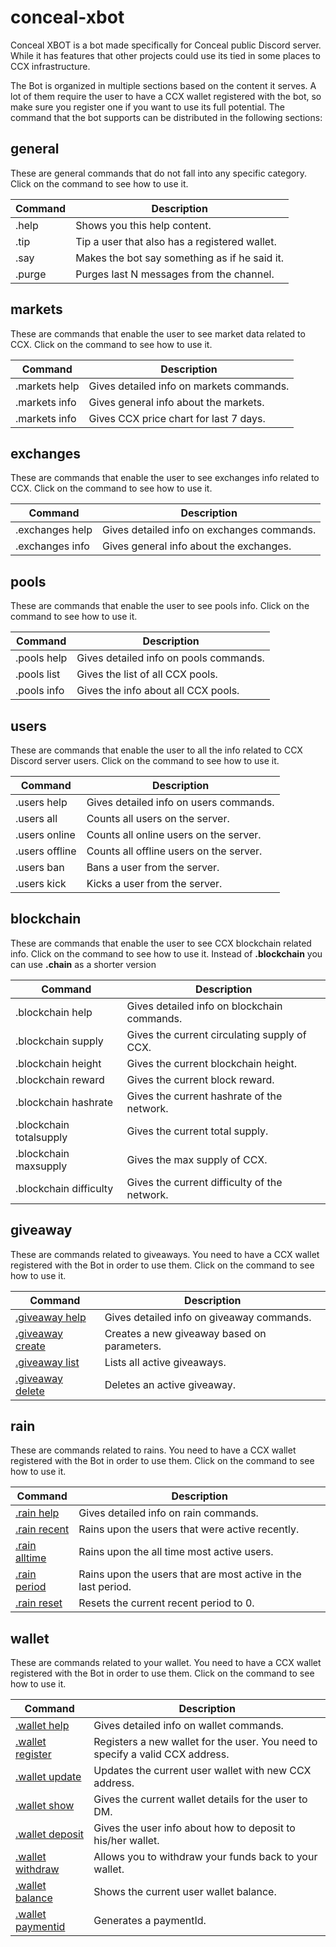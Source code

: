 # conceal-xbot

Conceal XBOT is a bot made specifically for Conceal public Discord server. While it has features that other projects could use its tied in some places to CCX infrastructure.

The Bot is organized in multiple sections based on the content it serves. A lot of them require the user to have a CCX wallet registered with the bot, so make sure you register one if you want to use its full potential. The command that the bot supports can be distributed in the following sections:

## general

These are general commands that do not fall into any specific category. Click on the command to see how to use it.

| Command  | Description |
| ------------- | ------------- |
| .help  | Shows you this help content. |
| .tip  | Tip a user that also has a registered wallet. |
| .say | Makes the bot say something as if he said it. |
| .purge | Purges last N messages from the channel.  |

## markets

These are commands that enable the user to see market data related to CCX. Click on the command to see how to use it.

| Command  | Description |
| ------------- | ------------- |
| .markets help  | Gives detailed info on markets commands. |
| .markets info  | Gives general info about the markets. |
| .markets info  | Gives CCX price chart for last 7 days. |

## exchanges

These are commands that enable the user to see exchanges info related to CCX. Click on the command to see how to use it.

| Command  | Description |
| ------------- | ------------- |
| .exchanges help  | Gives detailed info on exchanges commands. |
| .exchanges info  | Gives general info about the exchanges. |

## pools

These are commands that enable the user to see pools info. Click on the command to see how to use it.

| Command  | Description |
| ------------- | ------------- |
| .pools help  | Gives detailed info on pools commands. |
| .pools list  | Gives the list of all CCX pools. |
| .pools info  | Gives the info about all CCX pools. |

## users

These are commands that enable the user to all the info related to CCX Discord server users. Click on the command to see how to use it.

| Command  | Description |
| ------------- | ------------- |
| .users help  | Gives detailed info on users commands. |
| .users all  | Counts all users on the server. |
| .users online  | Counts all online users on the server. |
| .users offline  | Counts all offline users on the server. |
| .users ban  | Bans a user from the server. |
| .users kick  | Kicks a user from the server. |

## blockchain

These are commands that enable the user to see CCX blockchain related info. Click on the command to see how to use it.
Instead of **.blockchain** you can use **.chain** as a shorter version

| Command  | Description |
| ------------- | ------------- |
| .blockchain help  | Gives detailed info on blockchain commands. |
| .blockchain supply  | Gives the current circulating supply of CCX. |
| .blockchain height  | Gives the current blockchain height. |
| .blockchain reward  | Gives the current block reward. |
| .blockchain hashrate  | Gives the current hashrate of the network. |
| .blockchain totalsupply  | Gives the current total supply. |
| .blockchain maxsupply  | Gives the max supply of CCX. |
| .blockchain difficulty  | Gives the current difficulty of the network. |

## giveaway

These are commands related to giveaways. You need to have a CCX wallet registered with the Bot in order to use them. Click on the command to see how to use it.

| Command  | Description |
| ------------- | ------------- |
| [.giveaway help](https://github.com/ConcealNetwork/conceal-xbot/blob/master/docs/giveaways.md#giveaways) | Gives detailed info on giveaway commands. |
| [.giveaway create](https://github.com/ConcealNetwork/conceal-xbot/blob/master/docs/giveaways.md#creating-a-giveaway) | Creates a new giveaway based on parameters. |
| [.giveaway list](https://github.com/ConcealNetwork/conceal-xbot/blob/master/docs/giveaways.md#listing-all-active-giveaways) | Lists all active giveaways. |
| [.giveaway delete](https://github.com/ConcealNetwork/conceal-xbot/blob/master/docs/giveaways.md#deleting-a-giveaway) | Deletes an active giveaway. |

## rain

These are commands related to rains. You need to have a CCX wallet registered with the Bot in order to use them. Click on the command to see how to use it.

| Command  | Description |
| ------------- | ------------- |
| [.rain help](https://github.com/ConcealNetwork/conceal-xbot/blob/master/docs/rains.md#rains) | Gives detailed info on rain commands. |
| [.rain recent](https://github.com/ConcealNetwork/conceal-xbot/blob/master/docs/rains.md#rain-by-recent-activity) | Rains upon the users that were active recently. |
| [.rain alltime](https://github.com/ConcealNetwork/conceal-xbot/blob/master/docs/rains.md#rain-by-alltime-activity) | Rains upon the all time most active users. |
| [.rain period](https://github.com/ConcealNetwork/conceal-xbot/blob/master/docs/rains.md#rain-by-period-activity) | Rains upon the users that are most active in the last period. |
| [.rain reset](https://github.com/ConcealNetwork/conceal-xbot/blob/master/docs/rains.md#reseting-the-period) | Resets the current recent period to 0. |

## wallet

These are commands related to your wallet. You need to have a CCX wallet registered with the Bot in order to use them. Click on the command to see how to use it.

| Command  | Description |
| ------------- | ------------- |
| [.wallet help](https://github.com/ConcealNetwork/conceal-xbot/blob/master/docs/wallet.md#wallet) | Gives detailed info on wallet commands. |
| [.wallet register](https://github.com/ConcealNetwork/conceal-xbot/blob/master/docs/wallet.md#register-a-wallet) | Registers a new wallet for the user. You need to specify a valid CCX address. |
| [.wallet update](https://github.com/ConcealNetwork/conceal-xbot/blob/master/docs/wallet.md#update-your-wallet) | Updates the current user wallet with new CCX address. |
| [.wallet show](https://github.com/ConcealNetwork/conceal-xbot/blob/master/docs/wallet.md#show-your-wallet-info) | Gives the current wallet details for the user to DM. |
| [.wallet deposit](https://github.com/ConcealNetwork/conceal-xbot/blob/master/docs/wallet.md#showing-how-to-deposit) | Gives the user info about how to deposit to his/her wallet. |
| [.wallet withdraw](https://github.com/ConcealNetwork/conceal-xbot/blob/master/docs/wallet.md#withdraw-your-funds) | Allows you to withdraw your funds back to your wallet. |
| [.wallet balance](https://github.com/ConcealNetwork/conceal-xbot/blob/master/docs/wallet.md#showing-your-wallet-balance) | Shows the current user wallet balance. |
| [.wallet paymentid](https://github.com/ConcealNetwork/conceal-xbot/blob/master/docs/wallet.md#generating-a-payment-id) | Generates a paymentId. |


